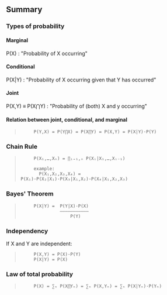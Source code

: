 ## Summary

### Types of probability
#### Marginal
P(X) :  "Probability of X occurring"
#### Conditional
P(X|Y) :  "Probability of X occurring given that Y has occurred"
#### Joint
P(X,Y) ≡ P(X⋂Y) :  "Probability of (both) X and y occurring"
#### Relation between joint, conditional, and marginal 
>          P(Y,X) = P(Y⋂X) = P(X⋂Y) = P(X,Y) = P(X|Y)·P(Y)

### Chain Rule
>          P(X₁,…,Xₙ) = ∏ᵢ₌₁,ₙ P(Xᵢ|X₁,…,Xᵢ₋₁)
> 
>          example:
>            P(X₁,X₂,X₃,X₄) = P(X₁)·P(X₂|X₁)·P(X₃|X₁,X₂)·P(X₄|X₁,X₂,X₃)

### Bayes' Theorem
>          P(X|Y) =  P(Y|X)·P(X)
>                    ———————————
>                        P(Y)

### Independency
If X and Y are independent:
>          P(X,Y) = P(X)·P(Y)
>          P(X|Y) = P(X) 

### Law of total probability
>          P(X) = ∑ₙ P(X⋂Yₙ) = ∑ₙ P(X,Yₙ) = ∑ₙ P(X|Yₙ)·P(Yₙ)

